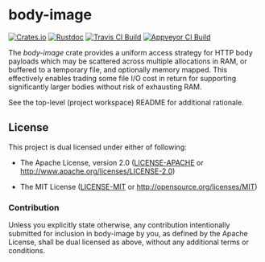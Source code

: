 # body-image

[![Crates.io](https://img.shields.io/crates/v/body-image.svg?maxAge=3600)](https://crates.io/crates/body-image)
[![Rustdoc](https://docs.rs/body-image/badge.svg)](https://docs.rs/body-image)
[![Travis CI Build](https://travis-ci.org/dekellum/body-image.svg?branch=master)](https://travis-ci.org/dekellum/body-image)
[![Appveyor CI Build](https://ci.appveyor.com/api/projects/status/0c2e9x4inktasxgf/branch/master?svg=true)](https://ci.appveyor.com/project/dekellum/body-image)

The _body-image_ crate provides a uniform access strategy for HTTP body
payloads which may be scattered across multiple allocations in RAM, or buffered
to a temporary file, and optionally memory mapped. This effectively enables
trading some file I/O cost in return for supporting significantly larger bodies
without risk of exhausting RAM.

See the top-level (project workspace) README for additional rationale.

## License

This project is dual licensed under either of following:

* The Apache License, version 2.0 ([LICENSE-APACHE](LICENSE-APACHE)
  or http://www.apache.org/licenses/LICENSE-2.0)

* The MIT License ([LICENSE-MIT](LICENSE-MIT)
  or http://opensource.org/licenses/MIT)

### Contribution

Unless you explicitly state otherwise, any contribution intentionally submitted
for inclusion in body-image by you, as defined by the Apache License, shall be
dual licensed as above, without any additional terms or conditions.
